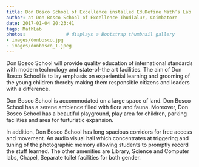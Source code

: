 ```yaml
---
title: Don Bosco School of Excellence installed EduDefine Math’s Lab 
author: at Don Bosco School of Excellence Thudialur, Coimbatore
date: 2017-01-04 20:23:41
tags: MathLab
photos:               # displays a Bootstrap thumbnail gallery
- images/donbosco.jpg
- images/donbosco_1.jpeg
---
```

Don Bosco School will provide quality education of international standards with modern technology and state-of-the art facilities. The aim of Don Bosco School is to lay emphasis on experiential learning and grooming of the young children thereby making them responsible citizens and leaders with a difference.

Don Bosco School is accommodated on a large space of land. Don Bosco School has a serene ambience filled with flora and fauna. Moreover, Don Bosco School has a beautiful playground, play area for children, parking facilities and area for furturistic expansion.

In addition, Don Bosco School has long spacious corridors for free access and movement. An audio visual hall which concentrates at triggering and tuning of the photographic memory allowing students to promptly record the stuff learned. The other amenities are Library, Science and Computer labs, Chapel, Separate toilet facilities for both gender.
